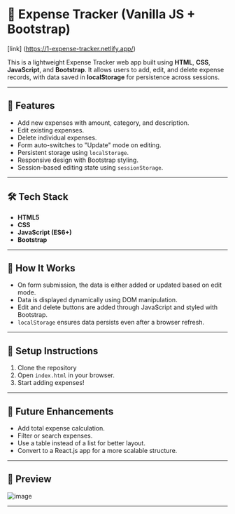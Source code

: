 # 💸 Expense Tracker (Vanilla JS + Bootstrap)
[link] (https://1-expense-tracker.netlify.app/)

This is a lightweight Expense Tracker web app built using **HTML**, **CSS**, **JavaScript**, and **Bootstrap**. It allows users to add, edit, and delete expense records, with data saved in **localStorage** for persistence across sessions.

---

## 🚀 Features

- Add new expenses with amount, category, and description.
- Edit existing expenses.
- Delete individual expenses.
- Form auto-switches to "Update" mode on editing.
- Persistent storage using `localStorage`.
- Responsive design with Bootstrap styling.
- Session-based editing state using `sessionStorage`.

---

## 🛠 Tech Stack

- **HTML5**
- **CSS**
- **JavaScript (ES6+)**
- **Bootstrap**

---

## 🧠 How It Works

- On form submission, the data is either added or updated based on edit mode.
- Data is displayed dynamically using DOM manipulation.
- Edit and delete buttons are added through JavaScript and styled with Bootstrap.
- `localStorage` ensures data persists even after a browser refresh.

---

## 🔧 Setup Instructions

1. Clone the repository
2. Open `index.html` in your browser.
3. Start adding expenses!

---

## 📌 Future Enhancements

- Add total expense calculation.
- Filter or search expenses.
- Use a table instead of a list for better layout.
- Convert to a React.js app for a more scalable structure.

---

## 📸 Preview

![image](https://github.com/user-attachments/assets/2393fb6d-1cdf-4275-bf88-3dfb6c16b933)


---
